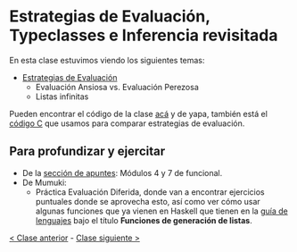 # Estrategias de Evaluación, Typeclasses e Inferencia revisitada

En esta clase estuvimos viendo los siguientes temas:
- [Estrategias de Evaluación](http://wiki.uqbar.org/wiki/articles/estrategias-de-evaluacion.html)
  - Evaluación Ansiosa vs. Evaluación Perezosa
  - Listas infinitas

Pueden encontrar el código de la clase [acá](https://github.com/pdep-mit/ejemplos-de-clase-haskell/blob/master/clase8.hs) y de yapa, también está el [código C](https://github.com/pdep-mit/ejemplos-de-clase-haskell/blob/master/clase8.c) que usamos para comparar estrategias de evaluación.

## Para profundizar y ejercitar
- De la [sección de apuntes](http://www.pdep.com.ar/material/apuntes): Módulos 4 y 7 de funcional.
- De Mumuki:
  - Práctica Evaluación Diferida, donde van a encontrar ejercicios puntuales donde se aprovecha esto, así como ver cómo usar algunas funciones que ya vienen en Haskell que tienen en la [guía de lenguajes](https://docs.google.com/document/d/1oJ-tyQJoBtJh0kFcsV9wSUpgpopjGtoyhJdPUdjFIJQ/edit#heading=h.j42b4yh3go9l) bajo el título **Funciones de generación de listas**.

[< Clase anterior](https://github.com/pdep-mit/bitacora-de-clase/blob/master/clase-09.md) - [Clase siguiente >](https://github.com/pdep-mit/bitacora-de-clase/blob/master/clase-11.md)
